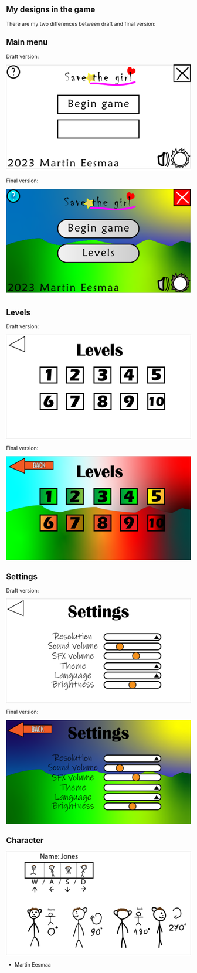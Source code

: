 ## My designs in the game

There are my two differences between draft and final version:

## Main menu

Draft version:

![mainmenu](designs/SavetheGirl.png)

Final version:

![mainmenu_final](designs/SavetheGirlFinal.png)

## Levels

Draft version:

![level](designs/LevelScene.png)

Final version:

![level_final](designs/LevelSceneFinal.png)

## Settings

Draft version:

![settings](designs/SettingsScene.png)

Final version:

![settings_final](designs/SettingsSceneFinal.png)

## Character

![character](designs/CharacterPlayer.png)

- Martin Eesmaa